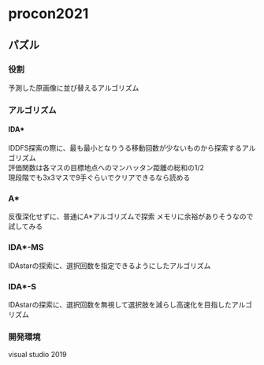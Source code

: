 # procon2021

## パズル
### 役割
予測した原画像に並び替えるアルゴリズム

### アルゴリズム
#### IDA*
IDDFS探索の際に、最も最小となりうる移動回数が少ないものから探索するアルゴリズム  
評価関数は各マスの目標地点へのマンハッタン距離の総和の1/2  
現段階でも3x3マスで9手ぐらいでクリアできるなら読める    

### A*
反復深化せずに、普通にA*アルゴリズムで探索
メモリに余裕がありそうなので試してみる  

### IDA*-MS
IDAstarの探索に、選択回数を指定できるようにしたアルゴリズム  

### IDA*-S
IDAstarの探索に、選択回数を無視して選択肢を減らし高速化を目指したアルゴリズム  

### 開発環境
visual studio 2019
